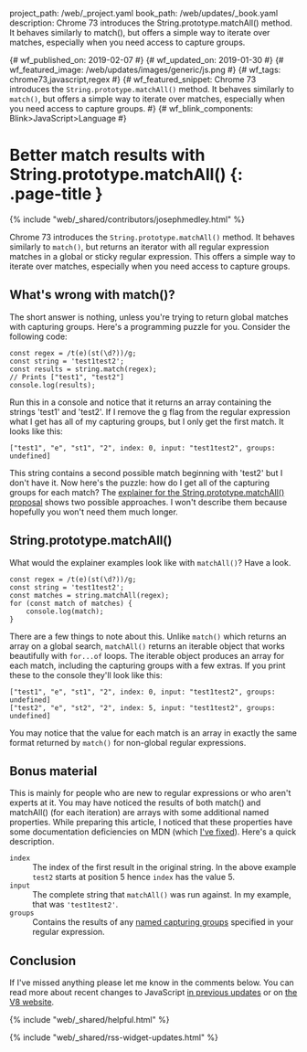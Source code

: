 project_path: /web/_project.yaml
book_path: /web/updates/_book.yaml
description: Chrome 73 introduces the String.prototype.matchAll() method. It behaves similarly to match(), but offers a simple way to iterate over matches, especially when you need access to capture groups.

{# wf_published_on: 2019-02-07 #}
{# wf_updated_on: 2019-01-30 #}
{# wf_featured_image: /web/updates/images/generic/js.png #}
{# wf_tags: chrome73,javascript,regex #}
{# wf_featured_snippet: Chrome 73 introduces the <code>String.prototype.matchAll()</code> method. It behaves similarly to <code>match()</code>, but offers a simple way to iterate over matches, especially when you need access to capture groups. #}
{# wf_blink_components: Blink>JavaScript>Language #}

# Better match results with String.prototype.matchAll() {: .page-title }

{% include "web/_shared/contributors/josephmedley.html" %}

Chrome 73 introduces the `String.prototype.matchAll()` method. It behaves
similarly to `match()`, but returns an iterator with all regular expression
matches in a global or sticky regular expression. This offers a simple way to
iterate over matches, especially when you need access to capture groups.

## What's wrong with match()?

The short answer is nothing, unless you're trying to return global matches with
capturing groups. Here's a programming puzzle for you. Consider the following
code:

    const regex = /t(e)(st(\d?))/g;
    const string = 'test1test2';
    const results = string.match(regex);
    // Prints ["test1", "test2"]
    console.log(results);

Run this in a console and notice that it returns an array containing the
strings 'test1' and 'test2'. If I remove the g flag from the regular expression
what I get has all of my capturing groups, but I only get the first match. It
looks like this:

    ["test1", "e", "st1", "2", index: 0, input: "test1test2", groups: undefined]

This string contains a second possible match beginning with 'test2' but I don't
have it. Now here's the puzzle: how do I get all of the capturing groups for
each match? The [explainer for the String.prototype.matchAll()
proposal](https://github.com/tc39/proposal-string-matchall)
shows two possible approaches. I won't describe them because hopefully you
won't need them much longer.

## String.prototype.matchAll()

What would the explainer examples look like with `matchAll()`? Have a look.

    const regex = /t(e)(st(\d?))/g;
    const string = 'test1test2';
    const matches = string.matchAll(regex);
    for (const match of matches) {
    	console.log(match);
    }

There are a few things to note about this. Unlike `match()` which returns an
array on a global search, `matchAll()` returns an iterable object that works
beautifully with `for...of` loops. The iterable object produces an array for
each match, including the capturing groups with a few extras. If you print
these to the console they'll look like this:

    ["test1", "e", "st1", "2", index: 0, input: "test1test2", groups: undefined]
    ["test2", "e", "st2", "2", index: 5, input: "test1test2", groups: undefined]

You may notice that the value for each match is an array in exactly the same
format returned by `match()` for non-global regular expressions.

## Bonus material

This is mainly for people who are new to regular expressions or who aren't
experts at it. You may have noticed the results of both match() and matchAll()
(for each iteration) are arrays with some additional named properties. While
preparing this article, I noticed that these properties have some documentation
deficiencies on MDN (which
  [I've fixed](https://developer.mozilla.org/en-US/docs/Web/JavaScript/Reference/Global_Objects/String/match#Return_value)).
  Here's a quick description.

<dl>
  <dt><code>index</code></dt>
  <dd>The index of the first result in the original string. In the above example <code>test2</code> starts at position 5 hence <code>index</code> has the value 5.</dd>
  <dt><code>input</code></dt>
  <dd>The complete string that <code>matchAll()</code> was run against. In my example, that was <code>'test1test2'</code>.</dd>
  <dt><code>groups</code></dt>
  <dd>Contains the results of any <a href='https://mathiasbynens.be/notes/es-regexp-proposals#named-capture-groups'>named capturing
groups</a> specified in your regular expression.</dd>
</dl>

## Conclusion

If I've missed anything please let me know in the comments below. You can read more about recent changes to JavaScript [in previous
updates](/web/updates/tags/javascript) or on [the V8 website](https://v8.dev/).

{% include "web/_shared/helpful.html" %}

{% include "web/_shared/rss-widget-updates.html" %}

